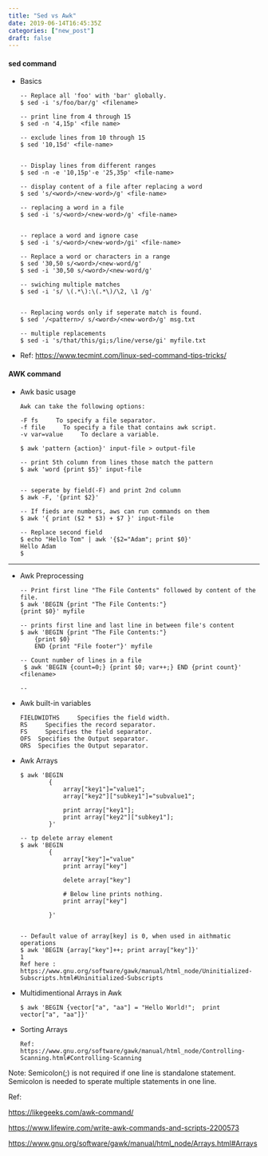 ```yaml
---
title: "Sed vs Awk"
date: 2019-06-14T16:45:35Z
categories: ["new_post"]
draft: false
---
```


#### sed command
* Basics   
    ``` 
    -- Replace all 'foo' with 'bar' globally.
    $ sed -i 's/foo/bar/g' <filename>
    
    -- print line from 4 through 15
    $ sed -n '4,15p' <file name>
    
    -- exclude lines from 10 through 15
    $ sed '10,15d' <file-name>
    
    
    -- Display lines from different ranges
    $ sed -n -e '10,15p'-e '25,35p' <file-name>
    
    -- display content of a file after replacing a word
    $ sed 's/<word>/<new-word>/g' <file-name>
    
    -- replacing a word in a file
    $ sed -i 's/<word>/<new-word>/g' <file-name>
    
    
    -- replace a word and ignore case
    $ sed -i 's/<word>/<new-word>/gi' <file-name>
    ```
    
    ``` 
    -- Replace a word or characters in a range
    $ sed '30,50 s/<word>/<new-word/g'
    $ sed -i '30,50 s/<word>/<new-word/g'
    
    -- swiching multiple matches
    $ sed -i 's/ \(.*\):\(.*\)/\2, \1 /g'
    
    
    -- Replacing words only if seperate match is found.
    $ sed '/<pattern>/ s/<word>/<new-word>/g' msg.txt
    
    -- multiple replacements
    $ sed -i 's/that/this/gi;s/line/verse/gi' myfile.txt
    ```
* Ref: https://www.tecmint.com/linux-sed-command-tips-tricks/

#### AWK command
*  Awk basic usage
    ``` 
    Awk can take the following options:
    
    -F fs     To specify a file separator.
    -f file     To specify a file that contains awk script.
    -v var=value     To declare a variable.
    ```
    ``` 
    $ awk 'pattern {action}' input-file > output-file
    
    -- print 5th column from lines those match the pattern
    $ awk 'word {print $5}' input-file
    
    
    -- seperate by field(-F) and print 2nd column
    $ awk -F, '{print $2}'
    
    -- If fieds are numbers, aws can run commands on them
    $ awk '{ print ($2 * $3) + $7 }' input-file
    
    -- Replace second field
    $ echo "Hello Tom" | awk '{$2="Adam"; print $0}'
    Hello Adam
    $
    ```
---

* Awk Preprocessing
    
    ``` 
    -- Print first line "The File Contents" followed by content of the file.
    $ awk 'BEGIN {print "The File Contents:"}
    {print $0}' myfile
    
    -- prints first line and last line in between file's content
    $ awk 'BEGIN {print "The File Contents:"}
        {print $0}
        END {print "File footer"}' myfile
    ```
    ``` 
    -- Count number of lines in a file
     $ awk 'BEGIN {count=0;} {print $0; var++;} END {print count}' <filename>
     
    -- 
    ```
* Awk built-in variables
    ``` 
    FIELDWIDTHS     Specifies the field width.
    RS     Specifies the record separator.
    FS     Specifies the field separator.
    OFS  Specifies the Output separator.
    ORS  Specifies the Output separator.
    ```

* Awk Arrays
    ```
    $ awk 'BEGIN
            {
                array["key1"]="value1"; 
                array["key2"]["subkey1"]="subvalue1";
                
                print array["key1"];
                print array["key2"]["subkey1"];
            }'
            
    -- tp delete array element
    $ awk 'BEGIN
            {
                array["key"]="value"
                print array["key"]
                
                delete array["key"]
                
                # Below line prints nothing.
                print array["key"]
            
            }'
            
            
    -- Default value of array[key] is 0, when used in aithmatic operations
    $ awk 'BEGIN {array["key"]++; print array["key"]}'   
    1
    Ref here : https://www.gnu.org/software/gawk/manual/html_node/Uninitialized-Subscripts.html#Uninitialized-Subscripts
    ```
* Multidimentional Arrays in Awk
    ``` 
    $ awk 'BEGIN {vector["a", "aa"] = "Hello World!";  print vector["a", "aa"]}'
    
    ```
* Sorting Arrays
    ``` 
    Ref: https://www.gnu.org/software/gawk/manual/html_node/Controlling-Scanning.html#Controlling-Scanning
    ```
Note: 
    Semicolon(;) is not required if one line is standalone statement. 
    Semicolon is needed to sperate multiple statements in one line.


Ref: 

https://likegeeks.com/awk-command/

https://www.lifewire.com/write-awk-commands-and-scripts-2200573

https://www.gnu.org/software/gawk/manual/html_node/Arrays.html#Arrays
